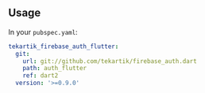 ## Usage

In your `pubspec.yaml`:

```yaml
tekartik_firebase_auth_flutter:
  git:
    url: git://github.com/tekartik/firebase_auth.dart
    path: auth_flutter
    ref: dart2
  version: '>=0.9.0'
```
